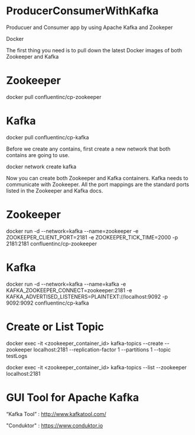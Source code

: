 # ProducerConsumerWithKafka
Producuer and Consumer app by using Apache Kafka and Zookeper

Docker

The first thing you need is to pull down the latest Docker images of both Zookeeper and Kafka

# Zookeeper
docker pull confluentinc/cp-zookeeper

# Kafka
docker pull confluentinc/cp-kafka

Before we create any contains, first create a new network that both contains are going to use.

docker network create kafka

Now you can create both Zookeeper and Kafka containers. Kafka needs to communicate with Zookeeper. 
All the port mappings are the standard ports listed in the Zookeeper and Kafka docs.

# Zookeeper
docker run -d --network=kafka --name=zookeeper -e ZOOKEEPER_CLIENT_PORT=2181 -e ZOOKEEPER_TICK_TIME=2000 -p 2181:2181  confluentinc/cp-zookeeper

# Kafka
docker run -d --network=kafka --name=kafka -e KAFKA_ZOOKEEPER_CONNECT=zookeeper:2181 -e KAFKA_ADVERTISED_LISTENERS=PLAINTEXT://localhost:9092 -p 9092:9092  confluentinc/cp-kafka

# Create or List Topic 

docker exec -it <zookeeper_container_id> kafka-topics --create --zookeeper localhost:2181 --replication-factor 1 --partitions 1 --topic testLogs

docker exec -it <zookeeper_container_id> kafka-topics --list --zookeeper localhost:2181 


# GUI Tool for Apache Kafka
“Kafka Tool” : http://www.kafkatool.com/

"Conduktor" : https://www.conduktor.io
